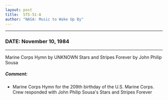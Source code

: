 ```yaml
---
layout: post
title:  STS-51-A
author: "NASA: Music to Wake Up By"
---
```


----
### DATE: November 10, 1984
----
Marine Corps Hymn by UNKNOWN
Stars and Stripes Forever by John Philip Sousa

##### Comment:
* Marine Corps Hymn for the 209th birthday of the U.S. Marine Corps. Crew responded with John Philip Sousa's Stars and Stripes Forever


